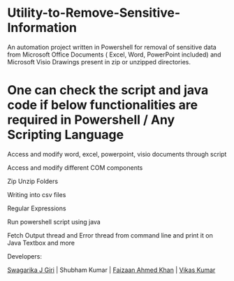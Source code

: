 # Utility-to-Remove-Sensitive-Information
An automation project written in Powershell for removal of sensitive data from Microsoft Office Documents ( Excel, Word, PowerPoint included)  and Microsoft Visio Drawings present in zip or unzipped directories.


# One can check the script and java code if below functionalities are required in Powershell / Any Scripting Language

Access and modify word, excel, powerpoint, visio documents through script


Access and modify different COM components 


Zip Unzip Folders


Writing into csv files 


Regular Expressions 


Run powershell script using java


Fetch Output thread and Error thread from command line and print it on Java Textbox
and more



Developers:


[Swagarika J Giri](https://github.com/SwagarikaGiri) |
Shubham Kumar  |
[Faizaan Ahmed Khan](https://github.com/Faizaankhan3) |
[Vikas Kumar](https://github.com/vikas-0)
